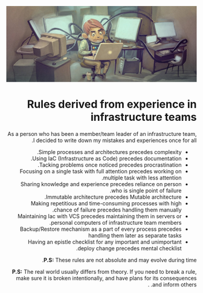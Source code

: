 ![Header Image](https://raw.githubusercontent.com/amirbagh75/my-infrastructure-rules/fa-version/header-image.jpg)

<div dir="rtl">
  
# Rules derived from experience in infrastructure teams
As a person who has been a member/team leader of an infrastructure team, I decided to write down my mistakes and experiences once for all.

- Simple processes and architectures precedes complexity.
- Using IaC (Infrastructure as Code) precedes documentation.
- Tacking problems once noticed precedes procrastination.
- Focusing on a single task with full attention precedes working on multiple task with less attention.
- Sharing knowledge and experience precedes reliance on person who is single point of failure.
- Immutable architecture precedes Mutable architecture.
- Making repetitious and time-consuming processes with high chance of failure precedes handling them manually.
- Maintaining Iac with VCS precedes maintaining them in servers or personal computers of infrastructure team members.
- Backup/Restore mechanism as a part of every process precedes handling them later as separate tasks
- Having an epistle checklist for any important and unimportant deploy change precedes mental checklist.

**P.S:** These rules are not absolute and may evolve during time.

**P.S:** The real world usually differs from theory. If you need to break a rule, make sure it is broken intentionally,
and have plans for its consequences and inform others. .
 

</div>
